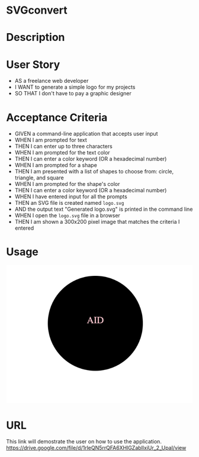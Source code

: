 # SVGconvert

# Description

# User Story
* AS a freelance web developer
* I WANT to generate a simple logo for my projects
* SO THAT I don't have to pay a graphic designer

# Acceptance Criteria
* GIVEN a command-line application that accepts user input
* WHEN I am prompted for text
* THEN I can enter up to three characters
* WHEN I am prompted for the text color
* THEN I can enter a color keyword (OR a hexadecimal number)
* WHEN I am prompted for a shape
* THEN I am presented with a list of shapes to choose from: circle, triangle, and square
* WHEN I am prompted for the shape's color
* THEN I can enter a color keyword (OR a hexadecimal number)
* WHEN I have entered input for all the prompts
* THEN an SVG file is created named `logo.svg`
* AND the output text "Generated logo.svg" is printed in the command line
* WHEN I open the `logo.svg` file in a browser
* THEN I am shown a 300x200 pixel image that matches the criteria I entered

# Usage

![alt text](./examples/svgexample.png)

# URL 
This link will demostrate the user on how to use the application.
 https://drive.google.com/file/d/1rleQN5rrQFA6XHlGZabIlxiUr_2_UpaI/view